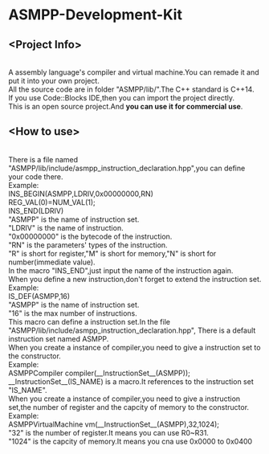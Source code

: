 # ASMPP-Development-Kit
## \<Project Info\>
<br>A assembly language's compiler and virtual machine.You can remade it and put it into your own project.
<br>All the source code are in folder "ASMPP/lib/".The C++ standard is C++14.
<br>If you use Code::Blocks IDE,then you can import the project directly.
<br>This is an open source project.And **you can use it for commercial use**.
## \<How to use\>
<br>There is a file named "ASMPP/lib/include/asmpp_instruction_declaration.hpp",you can define your code there.
  <br>Example:
  <br>INS_BEGIN(ASMPP,LDRIV,0x00000000,RN)
      <br>  REG_VAL(0)=NUM_VAL(1);
  <br>INS_END(LDRIV)
  <br>"ASMPP" is the name of instruction set.
  <br>"LDRIV" is the name of instruction.
  <br>"0x00000000" is the bytecode of the instruction.
  <br>"RN" is the parameters' types of the instruction.
  <br>"R" is short for register,"M" is short for memory,"N" is short for number(immediate value).
  <br>In the macro "INS_END",just input the name of the instruction again.
<br>When you define a new instruction,don't forget to extend the instruction set.
  <br>Example:
  <br>IS_DEF(ASMPP,16)
  <br>"ASMPP" is the name of instruction set.
  <br>"16" is the max number of instructions.
  <br>This macro can define a instruction set.In the file "ASMPP/lib/include/asmpp_instruction_declaration.hpp",
  There is a default instruction set named ASMPP.
<br>When you create a instance of compiler,you need to give a instruction set to the constructor.
  <br>Example:
  <br>ASMPPCompiler compiler(\_\_InstructionSet\_\_(ASMPP));
  <br>\_\_InstructionSet\_\_(IS_NAME) is a macro.It references to the instruction set "IS_NAME".
<br>When you create a instance of compiler,you need to give a instruction set,the number of register and the capcity of memory to the constructor.
  <br>Example:
  <br>ASMPPVirtualMachine vm(\_\_InstructionSet\_\_(ASMPP),32,1024);
  <br>"32" is the number of register.It means you can use R0~R31.
  <br>"1024" is the capcity of memory.It means you cna use 0x0000 to 0x0400
